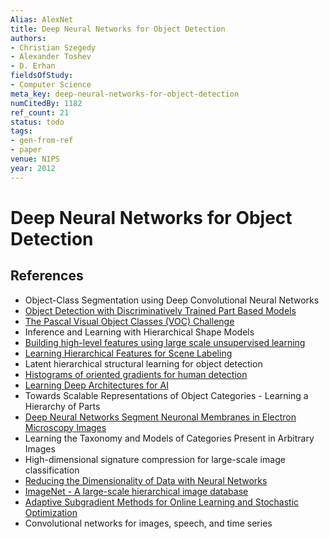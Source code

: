 ```yaml
---
Alias: AlexNet
title: Deep Neural Networks for Object Detection
authors:
- Christian Szegedy
- Alexander Toshev
- D. Erhan
fieldsOfStudy:
- Computer Science
meta_key: deep-neural-networks-for-object-detection
numCitedBy: 1182
ref_count: 21
status: todo
tags:
- gen-from-ref
- paper
venue: NIPS
year: 2012
---
```


# Deep Neural Networks for Object Detection

## References

- Object-Class Segmentation using Deep Convolutional Neural Networks
- [Object Detection with Discriminatively Trained Part Based Models](./object-detection-with-discriminatively-trained-part-based-models.md)
- [The Pascal Visual Object Classes (VOC) Challenge](./the-pascal-visual-object-classes-voc-challenge.md)
- Inference and Learning with Hierarchical Shape Models
- [Building high-level features using large scale unsupervised learning](./building-high-level-features-using-large-scale-unsupervised-learning.md)
- [Learning Hierarchical Features for Scene Labeling](./learning-hierarchical-features-for-scene-labeling.md)
- Latent hierarchical structural learning for object detection
- [Histograms of oriented gradients for human detection](./histograms-of-oriented-gradients-for-human-detection.md)
- [Learning Deep Architectures for AI](./learning-deep-architectures-for-ai.md)
- Towards Scalable Representations of Object Categories - Learning a Hierarchy of Parts
- [Deep Neural Networks Segment Neuronal Membranes in Electron Microscopy Images](./deep-neural-networks-segment-neuronal-membranes-in-electron-microscopy-images.md)
- Learning the Taxonomy and Models of Categories Present in Arbitrary Images
- High-dimensional signature compression for large-scale image classification
- [Reducing the Dimensionality of Data with Neural Networks](./reducing-the-dimensionality-of-data-with-neural-networks.md)
- [ImageNet - A large-scale hierarchical image database](./imagenet-a-large-scale-hierarchical-image-database.md)
- [Adaptive Subgradient Methods for Online Learning and Stochastic Optimization](./adaptive-subgradient-methods-for-online-learning-and-stochastic-optimization.md)
- Convolutional networks for images, speech, and time series
